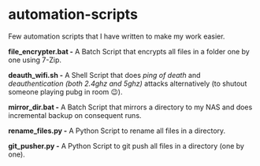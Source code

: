 # automation-scripts
Few automation scripts that I have written to make my work easier.

**file_encrypter.bat -** A Batch Script that encrypts all files in a folder one by one using 7-Zip.

**deauth_wifi.sh -** A Shell Script that does *ping of death* and *deauthentication (both 2.4ghz and 5ghz)* attacks alternatively (to shutout someone playing pubg in room 😉).

**mirror_dir.bat -** A Batch Script that mirrors a directory to my NAS and does incremental backup on consequent runs.

**rename_files.py -** A Python Script to rename all files in a directory.

**git_pusher.py -** A Python Script to git push all files in a directory (one by one).